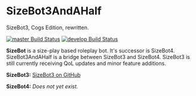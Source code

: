 # SizeBot3AndAHalf
SizeBot3, Cogs Edition, rewritten.

[![master Build Status](https://travis-ci.org/sizedev/SizeBot3AndAHalf.svg?branch=master)](https://travis-ci.org/sizedev/SizeBot3AndAHalf)
[![develop Build Status](https://travis-ci.org/sizedev/SizeBot3AndAHalf.svg?branch=develop)](https://travis-ci.org/sizedev/SizeBot3AndAHalf)


**SizeBot** is a size-play based roleplay bot. It's successor is SizeBot4. SizeBot3AndAHalf is a bridge between SizeBot3 and SizeBot4. SizeBot3 is still currently receiving QoL updates and minor feature additions.

**SizeBot3:** [SizeBot3 on GitHub](https://github.com/sizedev/SizeBot3)

**SizeBot4:** *Does not yet exist.*
